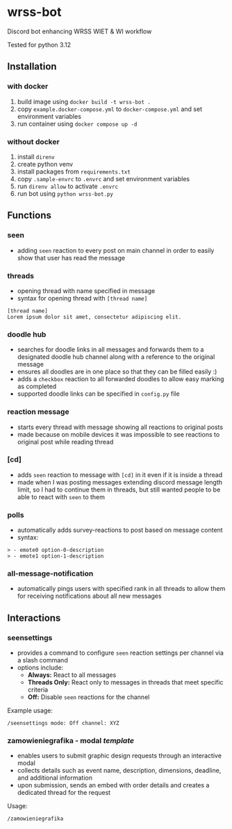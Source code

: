 # wrss-bot

Discord bot enhancing WRSS WIET &amp; WI workflow

Tested for python 3.12

## Installation

### with docker

1. build image using `docker build -t wrss-bot .`
1. copy `example.docker-compose.yml` to `docker-compose.yml` and set environment variables
1. run container using `docker compose up -d`

### without docker

1. install `direnv`
1. create python venv
1. install packages from `requirements.txt`
1. copy `.sample-envrc` to `.envrc` and set environment variables
1. run `direnv allow` to activate `.envrc`
1. run bot using `python wrss-bot.py`

## Functions

### seen

- adding `seen` reaction to every post on main channel in order to easily show that user has read the message

### threads

- opening thread with name specified in message
- syntax for opening thread with `[thread name]`

```
[thread name]
Lorem ipsum dolor sit amet, consectetur adipiscing elit.
```

### doodle hub

- searches for doodle links in all messages and forwards them to a designated doodle hub channel along with a reference to the original message
- ensures all doodles are in one place so that they can be filled easily :)
- adds a `checkbox` reaction to all forwarded doodles to allow easy marking as completed
- supported doodle links can be specified in `config.py` file

### reaction message

- starts every thread with message showing all reactions to original posts
- made because on mobile devices it was impossible to see reactions to original post while reading thread

### [cd]

- adds `seen` reaction to message with `[cd]` in it even if it is inside a thread
- made when I was posting messages extending discord message length limit, so I had to continue them in threads, but still wanted people to be able to react with `seen` to them

### polls

- automatically adds survey-reactions to post based on message content
- syntax:

```
> - emote0 option-0-description
> - emote1 option-1-description
```

### all-message-notification

- automatically pings users with specified rank in all threads to allow them for receiving notifications about all new messages

## Interactions

### seensettings

- provides a command to configure `seen` reaction settings per channel via a slash command
- options include:
  - **Always:** React to all messages
  - **Threads Only:** React only to messages in threads that meet specific criteria
  - **Off:** Disable `seen` reactions for the channel

Example usage:
```
/seensettings mode: Off channel: XYZ
```

### zamowieniegrafika - modal *template*

- enables users to submit graphic design requests through an interactive modal
- collects details such as event name, description, dimensions, deadline, and additional information
- upon submission, sends an embed with order details and creates a dedicated thread for the request

Usage:
```
/zamowieniegrafika
```
